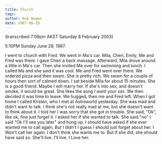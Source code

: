 ```yaml
---
title: Church
tags: 
author: Rob Nugen
date: 1987-06-28
---
```


<p class=note>(transcribed 7:09pm AKST Saturday 8 February 2003)</p>

<p class=date>5:10PM Sunday June 28, 1987.</p>

<p>I went to church with Fred.  We went in Ma's car.  Mila, Cheri,
Emily, Me and Fred was there.  I gave Cheri a back massage.
Afterward, Mila drove around a little in Ma's car.  Then she invited
Me over for swimming and lunch.  I called Ma and she said it was cool.
Me and Fred went over there.  We ordered pizza and then swam.  She is
pretty rich.  We swam for a couple of hours then sort of calmed down.
I sat beside Mila for about 15 minutes.  She is a good friend.  Maybe
I will marry her.  If she's into sex, and doesn't smoke, it would be
great.  She likes the song <em>I want your sex.</em> We then decided
it was time to leave.  We hugged, then me and Fred left.  When I got
home I called Kristen, who I met at Astroworld yesterday.  She was mad
and didn't want to talk. I think she's not really mad at me, but she
doesn't want to think about it.  I told her I was sorry that she got
in trouble.  She said, "Ok", like ok, fine just forget it.  I asked
her if she wanted to talk.  She said "no" I said "Ok I'll see you
later" and hung up.  I should have asked if she ever wanted me to call
again.  But I didn't I guess I should just forget about her.  I Won't
call her again.  I don't think she wants me to.  But if she did, she
should have said so.  She'll live.  I'll live.  I Love her.</p>
